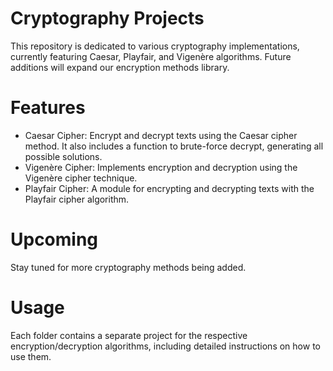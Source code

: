 # Cryptography Projects
This repository is dedicated to various cryptography implementations, currently featuring Caesar, Playfair, and Vigenère algorithms. Future additions will expand our encryption methods library.

# Features
- Caesar Cipher: Encrypt and decrypt texts using the Caesar cipher method. It also includes a function to brute-force decrypt, generating all possible solutions.
- Vigenère Cipher: Implements encryption and decryption using the Vigenère cipher technique.
- Playfair Cipher: A module for encrypting and decrypting texts with the Playfair cipher algorithm.

# Upcoming
Stay tuned for more cryptography methods being added.

# Usage
Each folder contains a separate project for the respective encryption/decryption algorithms, including detailed instructions on how to use them.
